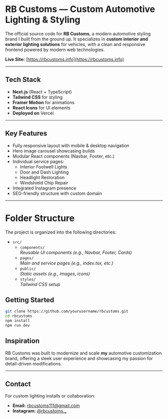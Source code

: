 #  RB Customs — Custom Automotive Lighting & Styling

The official source code for **RB Customs**, a modern automotive styling brand I built from the ground up. It specializes in **custom interior and exterior lighting solutions** for vehicles, with a clean and responsive frontend powered by modern web technologies.

 **Live Site:** [https://rbcustoms.info](https://rbcustoms.info)

---

## Tech Stack

- **Next.js** (React + TypeScript)
- **Tailwind CSS** for styling
- **Framer Motion** for animations
- **React Icons** for UI elements
- **Deployed on** Vercel

---

## Key Features

- Fully responsive layout with mobile & desktop navigation
- Hero image carousel showcasing builds
- Modular React components (Navbar, Footer, etc.)
- Individual service pages:
  - Interior Footwell Lights
  - Door and Dash Lighting
  - Headlight Restoration
  - Windshield Chip Repair
- Integrated Instagram presence
- SEO-friendly structure with custom domain

---

# Folder Structure

The project is organized into the following directories:

- `src/`
  - `components/`  
    _Reusable UI components (e.g., Navbar, Footer, Cards)_
  - `pages/`  
    _Main and service pages (e.g., index.tsx, etc.)_
  - `public/`  
    _Static assets (e.g., images, icons)_
  - `styles/`  
    _Tailwind CSS setup_

## Getting Started

```bash
git clone https://github.com/yourusername/rbcustoms.git
cd rbcustoms
npm install
npm run dev
```

## Inspiration

RB Customs was built to modernize and scale **my** automotive customization brand, offering a sleek user experience and showcasing my passion for detail-driven modifications.

---

## Contact

For custom lighting installs or collaboration:

- **Email:** rbcustoms111@gmail.com
- **Instagram:** [@rbcustoms._](https://instagram.com/rbcustoms._)
